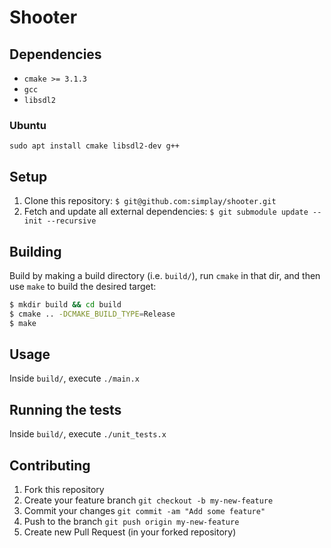 # Shooter

## Dependencies

+ `cmake >= 3.1.3`
+ `gcc`
+ `libsdl2`

### Ubuntu

`sudo apt install cmake libsdl2-dev g++`

## Setup

1. Clone this repository: `$ git@github.com:simplay/shooter.git`
2. Fetch and update all external dependencies: `$ git submodule update --init --recursive`

## Building

Build by making a build directory (i.e. `build/`), run `cmake` in that dir, and then use `make` to build the desired target:

``` bash
$ mkdir build && cd build
$ cmake .. -DCMAKE_BUILD_TYPE=Release
$ make
```

## Usage

Inside `build/`, execute `./main.x`

## Running the tests

Inside `build/`, execute `./unit_tests.x`

## Contributing

1. Fork this repository
2. Create your feature branch `git checkout -b my-new-feature`
3. Commit your changes `git commit -am "Add some feature"`
4. Push to the branch `git push origin my-new-feature`
5. Create new Pull Request (in your forked repository)
